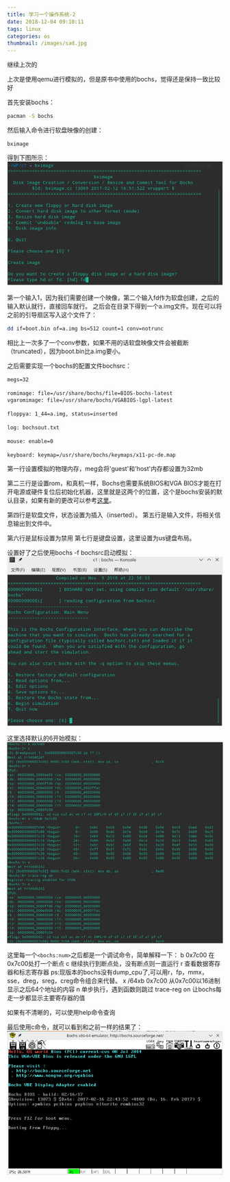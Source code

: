 ```yaml
---
title: 学习一个操作系统-2
date: 2018-12-04 09:10:11
tags: linux
categories: os
thumbnail: /images/sad.jpg
---
```

继续上次的
<!-- more -->
上次是使用qemu进行模拟的，但是原书中使用的bochs，觉得还是保持一致比较好

首先安装bochs：
```bash
pacman -S bochs
```
然后输入命令进行软盘映像的创建：
```
bximage
```
得到下图所示：
![](学习一个操作系统-2\1.png)

第一个输入1，因为我们需要创建一个映像，第二个输入fd作为软盘创建，之后的输入默认就行，直接回车就行。
之后会在目录下得到一个a.img文件。现在可以将之前的引导扇区写入这个文件了：
```bash
dd if=boot.bin of=a.img bs=512 count=1 conv=notrunc
```
相比上一次多了一个conv参数，如果不用的话软盘映像文件会被截断（truncated），因为boot.bin比a.img要小。

之后需要实现一个bochs的配置文件bochsrc：
```bochsrc
megs=32

romimage: file=/usr/share/bochs/file=BIOS-bochs-latest
vgaromimage: file=/usr/share/bochs/VGABIOS-lgpl-latest

floppya: 1_44=a.img, status=inserted

log: bochsout.txt

mouse: enable=0

keyboard: keymap=/usr/share/bochs/keymaps/x11-pc-de.map
```
第一行设置模拟的物理内存，meg会将'guest'和'host'内存都设置为32mb

第二三行是设置rom，和真机一样，Bochs也需要系统BIOS和VGA BIOS才能在打开电源或硬件复位后初始化机器，这里就是这两个的位置，这个是bochs安装的默认目录，如果有新的更改可以参考[这里](http://bochs.sourceforge.net/doc/docbook/user/rom-images.html)。

第四行是软盘文件，状态设置为插入（inserted）。
第五行是输入文件，将相关信息输出到文件中。

第六行是鼠标设置为禁用
第七行是键盘设置，这里设置为us键盘布局。

设置好了之后使用bochs -f bochsrc启动模拟：
![](学习一个操作系统-2\2.png)

这里选择默认的6开始模拟：
![](学习一个操作系统-2\3.png)

这里每一个```<bochs:num>```之后都是一个调试命令，简单解释一下：
b 0x7c00 在0x7c00处打一个断点
c 继续执行到断点处，没有断点则一直运行
r 查看数据寄存器和标志寄存器
ps:现版本的bochs没有dump_cpu了,可以用r，fp，mmx，sse，dreg，sreg，creg命令组合来代替。
x /64xb 0x7c00 从0x7c00以16进制显示之后64个地址的内容
n 单步执行，遇到函数则跳过
trace-reg on 让bochs每走一步都显示主要寄存器的值

如果有不清晰的，可以使用help命令查询

最后使用c命令，就可以看到和之前一样的结果了：
![](学习一个操作系统-2\4.png)





